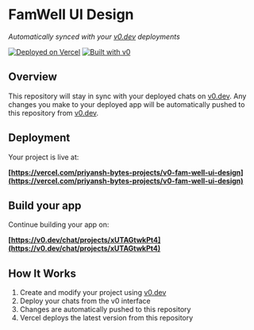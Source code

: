 # FamWell UI Design

*Automatically synced with your [v0.dev](https://v0.dev) deployments*

[![Deployed on Vercel](https://img.shields.io/badge/Deployed%20on-Vercel-black?style=for-the-badge&logo=vercel)](https://vercel.com/priyansh-bytes-projects/v0-fam-well-ui-design)
[![Built with v0](https://img.shields.io/badge/Built%20with-v0.dev-black?style=for-the-badge)](https://v0.dev/chat/projects/xUTAGtwkPt4)

## Overview

This repository will stay in sync with your deployed chats on [v0.dev](https://v0.dev).
Any changes you make to your deployed app will be automatically pushed to this repository from [v0.dev](https://v0.dev).

## Deployment

Your project is live at:

**[https://vercel.com/priyansh-bytes-projects/v0-fam-well-ui-design](https://vercel.com/priyansh-bytes-projects/v0-fam-well-ui-design)**

## Build your app

Continue building your app on:

**[https://v0.dev/chat/projects/xUTAGtwkPt4](https://v0.dev/chat/projects/xUTAGtwkPt4)**

## How It Works

1. Create and modify your project using [v0.dev](https://v0.dev)
2. Deploy your chats from the v0 interface
3. Changes are automatically pushed to this repository
4. Vercel deploys the latest version from this repository
